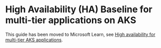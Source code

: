 # High Availability (HA) Baseline for multi-tier applications on AKS

This guide has been moved to Microsoft Learn, see [High availability for multi-tier AKS applications](https://learn.microsoft.com/azure/architecture/guide/aks/aks-high-availability).